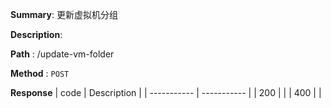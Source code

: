 **Summary**: 更新虚拟机分组

**Description**:

**Path** : /update-vm-folder

**Method** : `POST`

**Response**
| code      | Description |
| ----------- | ----------- |
|  200   |       |
|  400   |       |

